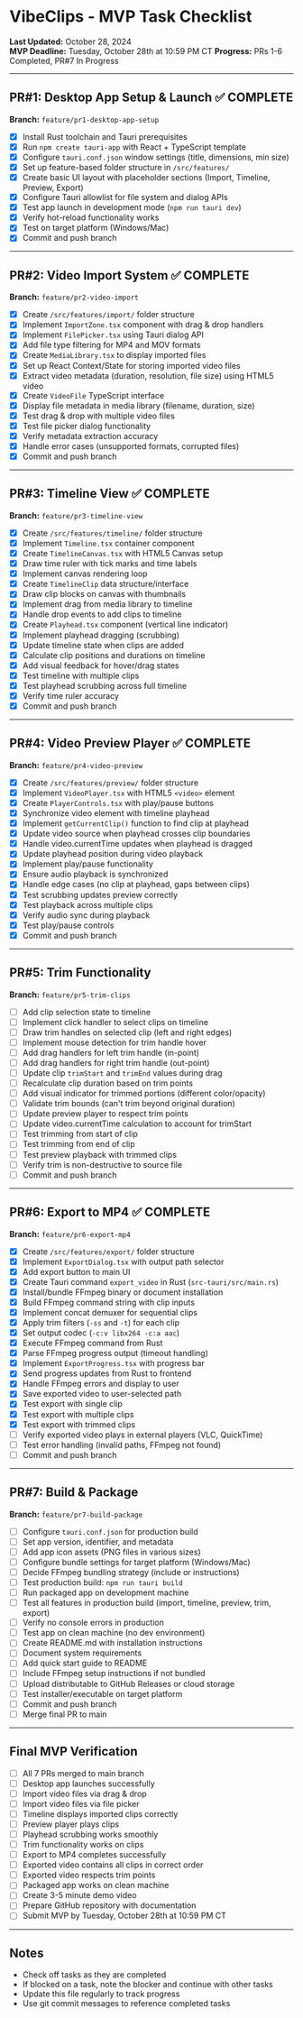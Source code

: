# VibeClips - MVP Task Checklist

**Last Updated:** October 28, 2024  
**MVP Deadline:** Tuesday, October 28th at 10:59 PM CT
**Progress:** PRs 1-6 Completed, PR#7 In Progress

---

## PR#1: Desktop App Setup & Launch ✅ COMPLETE
**Branch:** `feature/pr1-desktop-app-setup`

- [x] Install Rust toolchain and Tauri prerequisites
- [x] Run `npm create tauri-app` with React + TypeScript template
- [x] Configure `tauri.conf.json` window settings (title, dimensions, min size)
- [x] Set up feature-based folder structure in `/src/features/`
- [x] Create basic UI layout with placeholder sections (Import, Timeline, Preview, Export)
- [x] Configure Tauri allowlist for file system and dialog APIs
- [x] Test app launch in development mode (`npm run tauri dev`)
- [x] Verify hot-reload functionality works
- [x] Test on target platform (Windows/Mac)
- [x] Commit and push branch

---

## PR#2: Video Import System ✅ COMPLETE
**Branch:** `feature/pr2-video-import`

- [x] Create `/src/features/import/` folder structure
- [x] Implement `ImportZone.tsx` component with drag & drop handlers
- [x] Implement `FilePicker.tsx` using Tauri dialog API
- [x] Add file type filtering for MP4 and MOV formats
- [x] Create `MediaLibrary.tsx` to display imported files
- [x] Set up React Context/State for storing imported video files
- [x] Extract video metadata (duration, resolution, file size) using HTML5 video
- [x] Create `VideoFile` TypeScript interface
- [x] Display file metadata in media library (filename, duration, size)
- [x] Test drag & drop with multiple video files
- [x] Test file picker dialog functionality
- [x] Verify metadata extraction accuracy
- [x] Handle error cases (unsupported formats, corrupted files)
- [x] Commit and push branch

---

## PR#3: Timeline View ✅ COMPLETE
**Branch:** `feature/pr3-timeline-view`

- [x] Create `/src/features/timeline/` folder structure
- [x] Implement `Timeline.tsx` container component
- [x] Create `TimelineCanvas.tsx` with HTML5 Canvas setup
- [x] Draw time ruler with tick marks and time labels
- [x] Implement canvas rendering loop
- [x] Create `TimelineClip` data structure/interface
- [x] Draw clip blocks on canvas with thumbnails
- [x] Implement drag from media library to timeline
- [x] Handle drop events to add clips to timeline
- [x] Create `Playhead.tsx` component (vertical line indicator)
- [x] Implement playhead dragging (scrubbing)
- [x] Update timeline state when clips are added
- [x] Calculate clip positions and durations on timeline
- [x] Add visual feedback for hover/drag states
- [x] Test timeline with multiple clips
- [x] Test playhead scrubbing across full timeline
- [x] Verify time ruler accuracy
- [x] Commit and push branch

---

## PR#4: Video Preview Player ✅ COMPLETE
**Branch:** `feature/pr4-video-preview`

- [x] Create `/src/features/preview/` folder structure
- [x] Implement `VideoPlayer.tsx` with HTML5 `<video>` element
- [x] Create `PlayerControls.tsx` with play/pause buttons
- [x] Synchronize video element with timeline playhead
- [x] Implement `getCurrentClip()` function to find clip at playhead
- [x] Update video source when playhead crosses clip boundaries
- [x] Handle video.currentTime updates when playhead is dragged
- [x] Update playhead position during video playback
- [x] Implement play/pause functionality
- [x] Ensure audio playback is synchronized
- [x] Handle edge cases (no clip at playhead, gaps between clips)
- [x] Test scrubbing updates preview correctly
- [x] Test playback across multiple clips
- [x] Verify audio sync during playback
- [x] Test play/pause controls
- [x] Commit and push branch

---

## PR#5: Trim Functionality
**Branch:** `feature/pr5-trim-clips`

- [ ] Add clip selection state to timeline
- [ ] Implement click handler to select clips on timeline
- [ ] Draw trim handles on selected clip (left and right edges)
- [ ] Implement mouse detection for trim handle hover
- [ ] Add drag handlers for left trim handle (in-point)
- [ ] Add drag handlers for right trim handle (out-point)
- [ ] Update clip `trimStart` and `trimEnd` values during drag
- [ ] Recalculate clip duration based on trim points
- [ ] Add visual indicator for trimmed portions (different color/opacity)
- [ ] Validate trim bounds (can't trim beyond original duration)
- [ ] Update preview player to respect trim points
- [ ] Update video.currentTime calculation to account for trimStart
- [ ] Test trimming from start of clip
- [ ] Test trimming from end of clip
- [ ] Test preview playback with trimmed clips
- [ ] Verify trim is non-destructive to source file
- [ ] Commit and push branch

---

## PR#6: Export to MP4 ✅ COMPLETE
**Branch:** `feature/pr6-export-mp4`

- [x] Create `/src/features/export/` folder structure
- [x] Implement `ExportDialog.tsx` with output path selector
- [x] Add export button to main UI
- [x] Create Tauri command `export_video` in Rust (`src-tauri/src/main.rs`)
- [x] Install/bundle FFmpeg binary or document installation
- [x] Build FFmpeg command string with clip inputs
- [x] Implement concat demuxer for sequential clips
- [x] Apply trim filters (`-ss` and `-t`) for each clip
- [x] Set output codec (`-c:v libx264 -c:a aac`)
- [x] Execute FFmpeg command from Rust
- [x] Parse FFmpeg progress output (timeout handling)
- [x] Implement `ExportProgress.tsx` with progress bar
- [x] Send progress updates from Rust to frontend
- [x] Handle FFmpeg errors and display to user
- [x] Save exported video to user-selected path
- [x] Test export with single clip
- [x] Test export with multiple clips
- [x] Test export with trimmed clips
- [ ] Verify exported video plays in external players (VLC, QuickTime)
- [ ] Test error handling (invalid paths, FFmpeg not found)
- [ ] Commit and push branch

---

## PR#7: Build & Package
**Branch:** `feature/pr7-build-package`

- [ ] Configure `tauri.conf.json` for production build
- [ ] Set app version, identifier, and metadata
- [ ] Add app icon assets (PNG files in various sizes)
- [ ] Configure bundle settings for target platform (Windows/Mac)
- [ ] Decide FFmpeg bundling strategy (include or instructions)
- [ ] Test production build: `npm run tauri build`
- [ ] Run packaged app on development machine
- [ ] Test all features in production build (import, timeline, preview, trim, export)
- [ ] Verify no console errors in production
- [ ] Test app on clean machine (no dev environment)
- [ ] Create README.md with installation instructions
- [ ] Document system requirements
- [ ] Add quick start guide to README
- [ ] Include FFmpeg setup instructions if not bundled
- [ ] Upload distributable to GitHub Releases or cloud storage
- [ ] Test installer/executable on target platform
- [ ] Commit and push branch
- [ ] Merge final PR to main

---

## Final MVP Verification

- [ ] All 7 PRs merged to main branch
- [ ] Desktop app launches successfully
- [ ] Import video files via drag & drop
- [ ] Import video files via file picker
- [ ] Timeline displays imported clips correctly
- [ ] Preview player plays clips
- [ ] Playhead scrubbing works smoothly
- [ ] Trim functionality works on clips
- [ ] Export to MP4 completes successfully
- [ ] Exported video contains all clips in correct order
- [ ] Exported video respects trim points
- [ ] Packaged app works on clean machine
- [ ] Create 3-5 minute demo video
- [ ] Prepare GitHub repository with documentation
- [ ] Submit MVP by Tuesday, October 28th at 10:59 PM CT

---

## Notes

- Check off tasks as they are completed
- If blocked on a task, note the blocker and continue with other tasks
- Update this file regularly to track progress
- Use git commit messages to reference completed tasks

